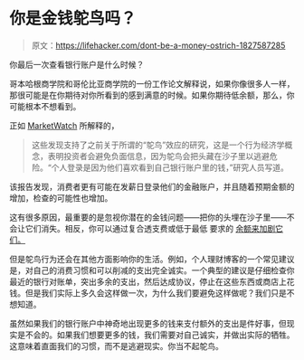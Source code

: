 # 你是金钱鸵鸟吗？

> 原文：<https://lifehacker.com/dont-be-a-money-ostrich-1827587285>

你最后一次查看银行账户是什么时候？

哥本哈根商学院和哥伦比亚商学院的一份工作论文解释说，如果你像很多人一样，那很可能是在你期待对你所看到的感到满意的时候。如果你期待低余额，那么，你可能根本不想看到。



正如 [MarketWatch](https://www.marketwatch.com/story/when-it-comes-to-checking-financial-accounts-people-are-like-ostriches-2017-10-24) 所解释的，

> 这些发现支持了之前关于所谓的“鸵鸟”效应的研究，这是一个行为经济学概念，表明投资者会避免负面信息，因为鸵鸟会把头藏在沙子里以逃避危险。“个人登录是因为他们喜欢看到自己银行账户里的钱，”研究人员写道。

该报告发现，消费者更有可能在发薪日登录他们的金融账户，并且随着预期金额的增加，检查的可能性也增加。

这有很多原因，最重要的是忽视你潜在的金钱问题——把你的头埋在沙子里——不会让它们消失。相反，你可以通过复合透支费或低于最低 要求的 [余额来加剧它们。](https://twocents.lifehacker.com/if-youre-paying-fees-of-any-kind-get-a-new-bank-1821925666)

但是鸵鸟行为还会在其他方面影响你的生活。例如，个人理财博客的一个常见建议是，对自己的消费习惯和可以削减的支出完全诚实。一个典型的建议是仔细检查你最近的银行对账单，突出多余的支出，然后达成协议，停止在这些东西或商店上花钱。但是我们实际上多久会这样做一次，为什么我们要避免这样做呢？我们只是不想知道。

虽然如果我们的银行账户中神奇地出现更多的钱来支付额外的支出是件好事，但现实是不会的。如果我们想要更多的钱，我们需要对自己诚实，并做出实际的牺牲。这意味着直面我们的习惯，而不是逃避现实。你当不起鸵鸟。
